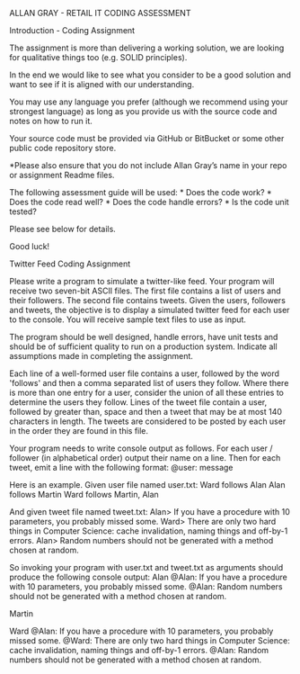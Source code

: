 ALLAN GRAY - RETAIL IT CODING ASSESSMENT

Introduction - Coding Assignment

The assignment is more than delivering a working solution, we are looking for qualitative things too (e.g. SOLID principles).

In the end we would like to see what you consider to be a good solution and want to see if it is aligned with our understanding.

You may use any language you prefer (although we recommend using your strongest language) as long as you provide us with the source code and notes on how to run it.

Your source code must be provided via GitHub or BitBucket or some other public code repository store.

*Please also ensure that you do not include Allan Gray’s name in your repo or assignment Readme files.

The following assessment guide will be used:
        * Does the code work?
        * Does the code read well?
        * Does the code handle errors?
        * Is the code unit tested?
        
Please see below for details.

Good luck!

Twitter Feed Coding Assignment

Please write a program to simulate a twitter-like feed. Your program will receive two seven-bit ASCII files. The first file contains a list of users and their followers. The second file contains tweets. Given the users, followers and tweets, the objective is to display a simulated twitter feed for each user to the console. You will receive sample text files to use as input.

The program should be well designed, handle errors, have unit tests and should be of sufficient quality to run on a production system. Indicate all assumptions made in completing the assignment.

Each line of a well-formed user file contains a user, followed by the word 'follows' and then a comma separated list of users they follow. Where there is more than one entry for a user, consider the union of all these entries to determine the users they follow.
Lines of the tweet file contain a user, followed by greater than, space and then a tweet that may be at most 140 characters in length. The tweets are considered to be posted by each user in the order they are found in this file.

Your program needs to write console output as follows. For each user / follower (in alphabetical order) output their name on a line. Then for each tweet, emit a line with the following format: <tab>@user: <space>message

Here is an example. Given user file named user.txt:
Ward follows Alan
Alan follows Martin
Ward follows Martin, Alan

And given tweet file named tweet.txt:
Alan> If you have a procedure with 10 parameters, you probably missed some.
Ward> There are only two hard things in Computer Science: cache invalidation, naming things and off-by-1 errors.
Alan> Random numbers should not be generated with a method chosen at random.

So invoking your program with user.txt and tweet.txt as arguments should produce the following console output:
Alan
    @Alan: If you have a procedure with 10 parameters, you probably missed some.
    @Alan: Random numbers should not be generated with a method chosen at random.
    
Martin

Ward
    @Alan: If you have a procedure with 10 parameters, you probably missed some.
    @Ward: There are only two hard things in Computer Science: cache invalidation, naming things and off-by-1 errors.
    @Alan: Random numbers should not be generated with a method chosen at random.
    
